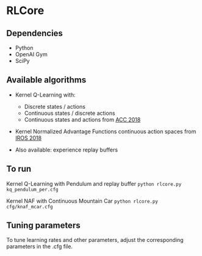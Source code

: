 # RLCore


## Dependencies
- Python
- OpenAI Gym
- SciPy

## Available algorithms

- Kernel Q-Learning with: 
    - Discrete states / actions
    - Continuous states / discrete actions
    - Continuous states and actions from [ACC 2018](https://arxiv.org/pdf/1804.07323.pdf)

- Kernel Normalized Advantage Functions continuous action spaces from [IROS 2018](https://katetolstaya.github.io/files/c_2018_tolstaya_etal_b.pdf)

- Also available: experience replay buffers

## To run

Kernel Q-Learning with Pendulum and replay buffer
`python rlcore.py kq_pendulum_per.cfg`

Kernel NAF with Continuous Mountain Car
`python rlcore.py cfg/knaf_mcar.cfg`


## Tuning parameters
To tune learning rates and other parameters, adjust the corresponding parameters in the .cfg file.

